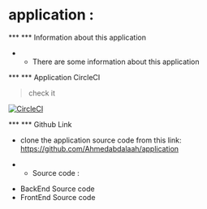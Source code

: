 # application :

 *** *** Information about this application

* * There are some information about this application 

*** *** Application CircleCI
> check it

[![CircleCI](https://circleci.com/gh/Ahmedabdalaah/application.svg?style=shield)](https://app.circleci.com/pipelines/github/Ahmedabdalaah)

*** *** Github Link

- clone the application source code from this link: https://github.com/Ahmedabdalaah/application

* * Source code :

- BackEnd Source code
- FrontEnd Source code







